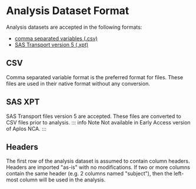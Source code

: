 # Analysis Dataset Format
Analysis datasets are accepted in the following formats:

-   [comma separated variables (.csv)](#csv)
-   [SAS Transport version 5 (.xpt)](#sas-xpt)

## CSV
Comma separated variable format is the preferred format for files. These files are used in their native format without any conversion. 

## SAS XPT
SAS Transport files version 5 are accepted. These files are converted to CSV files prior to analysis. 
::: info Note
Not available in Early Access version of Aplos NCA.
:::

## Headers
The first row of the analysis dataset is assumed to contain column headers. Headers are imported "as-is" with no modifications. If two or more columns contain the same header (e.g. 2 columns named "subject"), then the left-most column will be used in the analysis.
